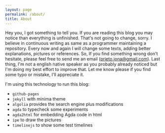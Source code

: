 ```yaml
---
layout: page
permalink: /about/
title: About
---
```


Hey you, I got something to tell you.
If you are reading this blog you may
notice than everything is unfinished.
That's not going to change, sorry.
I believe in continuous writing
as same as a programmer maintaining a repository.
Every now and again I will change some texts,
adding better explanations, pictures or
references. So, If you find something
wrong don't hesitate, please feel free
to send me an email (prieto.jona@gmail.com).
Last thing, I'm not a english native speaker as
you probably already noticed but I'm doing my best
effort to improve that. Let me know please if you find some
typo or mistake, I'll appreciate it.

I'm using this technology to run this blog:

- `github-pages`
- `jekyll` with minima theme
- `algolia` provides the search engine plus modifications
- `agda` to typecheck some experiments
- `agda2html` for embedding Agda code in html
- `ipe` to draw the pictures
- `timelinejs` to show some test timelines

